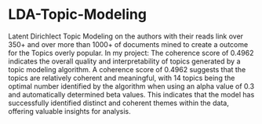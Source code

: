 # LDA-Topic-Modeling
Latent Dirichlect Topic Modeling on the authors with their reads link over 350+ and over more than 1000+ of documents mined to create a outcome for the Topics overly popular. 
In my project:
The coherence score of 0.4962 indicates the overall quality and interpretability of topics generated by a topic modeling algorithm. A coherence score of 0.4962 suggests that the topics are relatively coherent and meaningful, with 14 topics being the optimal number identified by the algorithm when using an alpha value of 0.3 and automatically determined beta values. This indicates that the model has successfully identified distinct and coherent themes within the data, offering valuable insights for analysis.
